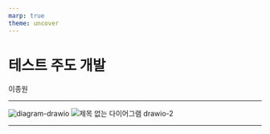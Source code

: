 ```yaml
---
marp: true
theme: uncover
---
```


# 테스트 주도 개발
이종원

---
![diagram-drawio](https://github.com/Bruce0203/english-report-homework-marp/assets/56539682/40cec595-c71d-483c-8c43-7ae113027088)
![제목 없는 다이어그램 drawio-2](https://github.com/Bruce0203/english-report-homework-marp/assets/56539682/7167b093-7c48-4af8-8fb8-8c5c31b48d2b)


---
